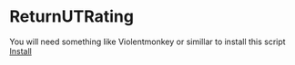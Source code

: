 # ReturnUTRating

You will need something like Violentmonkey or simillar to install this script
<a href="https://github.com/pacjo/ReturnUTRating/raw/main/Return%20UT%20score.user.js">Install</a>
